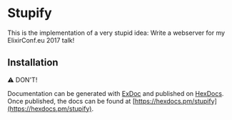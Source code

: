 # Stupify

This is the implementation of a very stupid idea: Write a webserver for my ElixirConf.eu 2017 talk!

## Installation

:warning: DON'T!

Documentation can be generated with [ExDoc](https://github.com/elixir-lang/ex_doc)
and published on [HexDocs](https://hexdocs.pm). Once published, the docs can
be found at [https://hexdocs.pm/stupify](https://hexdocs.pm/stupify).
